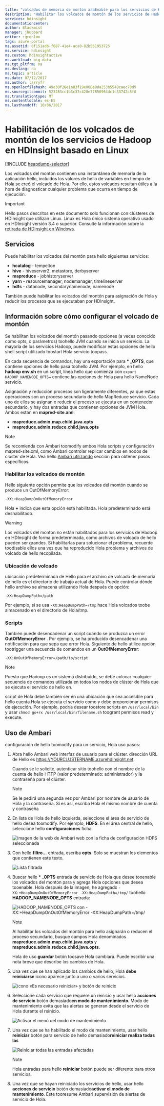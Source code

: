 ```yaml
---
title: "volcados de memoria de montón aaaEnable para los servicios de Hadoop en HDInsight - Azure | Documentos de Microsoft"
description: "Habilitar los volcados de montón de los servicios de Hadoop en los clústeres de HDInsight basado en Linux para la depuración y el análisis."
services: hdinsight
documentationcenter: 
author: Blackmist
manager: jhubbard
editor: cgronlun
tags: azure-portal
ms.assetid: 8f151adb-f687-41e4-aca0-82b551953725
ms.service: hdinsight
ms.custom: hdinsightactive
ms.workload: big-data
ms.tgt_pltfrm: na
ms.devlang: na
ms.topic: article
ms.date: 07/12/2017
ms.author: larryfr
ms.openlocfilehash: 49e30f26e1a83f19e068e9da253b5548caec70d9
ms.sourcegitcommit: 523283cc1b3c37c428e77850964dc1c33742c5f0
ms.translationtype: MT
ms.contentlocale: es-ES
ms.lasthandoff: 10/06/2017
---
```

# <a name="enable-heap-dumps-for-hadoop-services-on-linux-based-hdinsight"></a>Habilitación de los volcados de montón de los servicios de Hadoop en HDInsight basado en Linux

[!INCLUDE [heapdump-selector](../../includes/hdinsight-selector-heap-dump.md)]

Los volcados del montón contienen una instantánea de memoria de la aplicación hello, incluidos los valores de hello de variables en tiempo de Hola se creó el volcado de Hola. Por ello, estos volcados resultan útiles a la hora de diagnosticar cualquier problema que ocurra en tiempo de ejecución.

> [!IMPORTANT]
> Hello pasos descritos en este documento solo funcionan con clústeres de HDInsight que utilizan Linux. Linux es Hola único sistema operativo usado en HDInsight versión 3.4 o superior. Consulte la información sobre la [retirada de HDInsight en Windows](hdinsight-component-versioning.md#hdinsight-windows-retirement).

## <a name="whichServices"></a>Servicios

Puede habilitar los volcados del montón para hello siguientes servicios:

* **hcatalog** - tempelton
* **hive** - hiveserver2, metastore, derbyserver
* **mapreduce** - jobhistoryserver
* **yarn** - resourcemanager, nodemanager, timelineserver
* **hdfs** - datanode, secondarynamenode, namenode

También puede habilitar los volcados del montón para asignación de Hola y reducir los procesos que se ejecutaban por HDInsight.

## <a name="configuration"></a>Información sobre cómo configurar el volcado de montón

Se habilitan los volcados del montón pasando opciones (a veces conocido como opts, o parámetros) toohello JVM cuando se inicia un servicio. La mayoría de los servicios Hadoop, puede modificar estas opciones de hello shell script utilizado toostart Hola servicio toopass.

En cada secuencia de comandos, hay una exportación para  **\* \_OPTS**, que contiene opciones de hello pasa toohello JVM. Por ejemplo, en hello **hadoop env.sh** en un script, línea hello que comienza con `export HADOOP_NAMENODE_OPTS=` contiene las opciones de Hola para hello NameNode servicio.

Asignación y reducción procesos son ligeramente diferentes, ya que estas operaciones son un proceso secundario de hello MapReduce servicio. Cada uno de ellos se asignan o reducir el proceso se ejecuta en un contenedor secundario, y hay dos entradas que contienen opciones de JVM Hola. Ambos están en **mapred-site.xml**:

* **mapreduce.admin.map.child.java.opts**
* **mapreduce.admin.reduce.child.java.opts**

> [!NOTE]
> Se recomienda con Ambari toomodify ambos Hola scripts y configuración mapred-site.xml, como Ambari controlar replicar cambios en nodos de clúster de Hola. Vea hello [Ambari utilizando](#using-ambari) sección para obtener pasos específicos.

### <a name="enable-heap-dumps"></a>Habilitar los volcados de montón

Hello siguiente opción permite que los volcados del montón cuando se produce un OutOfMemoryError:

    -XX:+HeapDumpOnOutOfMemoryError

Hola  **+**  indica que esta opción está habilitada. Hola predeterminado está deshabilitado.

> [!WARNING]
> Los volcados del montón no están habilitados para los servicios de Hadoop en HDInsight de forma predeterminada, como archivos de volcado de hello pueden ser grandes. Si habilitarlas para solucionar el problema, recuerde toodisable ellos una vez que ha reproducido Hola problema y archivos de volcado de hello recopilada.

### <a name="dump-location"></a>Ubicación de volcado

ubicación predeterminada de Hello para el archivo de volcado de memoria de hello es el directorio de trabajo actual de Hola. Puede controlar dónde hello archivo se almacena utilizando Hola después de opción:

    -XX:HeapDumpPath=/path

Por ejemplo, si se usa `-XX:HeapDumpPath=/tmp` hace Hola volcados toobe almacenado en el directorio de Hola/tmp.

### <a name="scripts"></a>Scripts

También puede desencadenar un script cuando se produzca un error **OutOfMemoryError** . Por ejemplo, se ha producido desencadenar una notificación para que sepa que error Hola. Siguiente de hello utilice opción tootrigger una secuencia de comandos en un __OutOfMemoryError__:

    -XX:OnOutOfMemoryError=/path/to/script

> [!NOTE]
> Puesto que Hadoop es un sistema distribuido, se debe colocar cualquier secuencia de comandos utilizada en todos los nodos de clúster de Hola que se ejecuta el servicio de hello en.
> 
> script de Hola debe también ser en una ubicación que sea accesible para hello cuenta Hola se ejecuta el servicio como y debe proporcionar permisos de ejecución. Por ejemplo, podría desear toostore scripts en `/usr/local/bin` y usar `chmod go+rx /usr/local/bin/filename.sh` toogrant permisos read y execute.

## <a name="using-ambari"></a>Uso de Ambari

configuración de hello toomodify para un servicio, Hola uso pasos:

1. Abra hello Ambari web interfaz de usuario para el clúster. dirección URL de Hello es https://YOURCLUSTERNAME.azurehdinsight.net.

    Cuando se le solicite, autenticar sitio toohello con el nombre de la cuenta de hello HTTP (valor predeterminado: administrador) y la contraseña para el clúster.

   > [!NOTE]
   > Se le pedirá una segunda vez por Ambari por nombre de usuario de Hola y la contraseña. Si es así, escriba Hola el mismo nombre de cuenta y contraseña

2. En lista de Hola de hello izquierda, seleccione el área de servicio de hello desea toomodify. Por ejemplo, **HDFS**. En el área central de hello, seleccione hello **configuraciones** ficha.

    ![Imagen de la web de Ambari web con la ficha de configuración HDFS seleccionada](./media/hdinsight-hadoop-heap-dump-linux/serviceconfig.png)

3. Con hello **filtro...**  entrada, escriba **opts**. Solo se muestran los elementos que contienen este texto.

    ![Lista filtrada](./media/hdinsight-hadoop-heap-dump-linux/filter.png)

4. Buscar hello  **\* \_OPTS** entrada de servicio de Hola que desee tooenable los volcados del montón para y agrega Hola opciones que desea tooenable. Hola después de la imagen, he agregado `-XX:+HeapDumpOnOutOfMemoryError -XX:HeapDumpPath=/tmp/` toohello **HADOOP\_NAMENODE\_OPTS** entrada:

    ![HADOOP_NAMENODE_OPTS con -XX:+HeapDumpOnOutOfMemoryError -XX:HeapDumpPath=/tmp/](./media/hdinsight-hadoop-heap-dump-linux/opts.png)

   > [!NOTE]
   > Al habilitar los volcados del montón para hello asignarán o reducen el proceso secundario, busque campos Hola denominados **mapreduce.admin.map.child.java.opts** y **mapreduce.admin.reduce.child.java.opts**.

    Hola de uso **guardar** botón toosave Hola cambiará. Puede escribir una nota breve que describe los cambios de Hola.

5. Una vez que se han aplicado los cambios de hello, Hola **debe reiniciarse** icono aparece junto a uno o varios servicios.

    ![icono «Es necesario reiniciar» y botón de reinicio](./media/hdinsight-hadoop-heap-dump-linux/restartrequiredicon.png)

6. Seleccione cada servicio que requiere un reinicio y usar hello **acciones de servicio** botón demasiado**en modo de mantenimiento**. Modo de mantenimiento evita que las alertas se generan desde el servicio de Hola durante el reinicio.

    ![Activar el menú del modo de mantenimiento](./media/hdinsight-hadoop-heap-dump-linux/maintenancemode.png)

7. Una vez que se ha habilitado el modo de mantenimiento, usar hello **reiniciar** botón para servicio de hello demasiado**reiniciar realiza todas las**

    ![Reiniciar todas las entradas afectadas](./media/hdinsight-hadoop-heap-dump-linux/restartbutton.png)

   > [!NOTE]
   > Hola entradas para hello **reiniciar** botón puede ser diferente para otros servicios.

8. Una vez que se hayan reiniciado los servicios de hello, usar hello **acciones de servicio** botón demasiado**activar el modo de mantenimiento**. Este tooresume Ambari supervisión de alertas de servicio de Hola.

